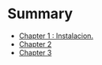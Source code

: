 # Summary

- [Chapter 1 : Instalacion.](./chapter_1.md)
- [Chapter 2](./chapter_2.md)
- [Chapter 3](./chapter_3.md)